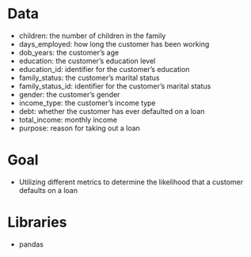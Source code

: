 
# Data
- children: the number of children in the family
- days_employed: how long the customer has been working
- dob_years: the customer’s age
- education: the customer’s education level
- education_id: identifier for the customer’s education
- family_status: the customer’s marital status
- family_status_id: identifier for the customer’s marital status
- gender: the customer’s gender
- income_type: the customer’s income type
- debt: whether the customer has ever defaulted on a loan
- total_income: monthly income
- purpose: reason for taking out a loan


# Goal
- Utilizing different metrics to determine the likelihood that a customer defaults on a loan


# Libraries
- pandas

